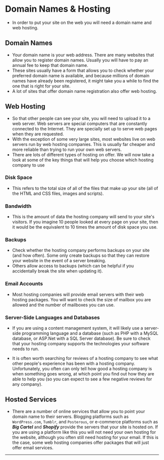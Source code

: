 # Domain Names & Hosting

- In order to put your site on the web you will need a domain name and web hosting.
## Domain Names

- Your domain name is your web address. There are many websites that allow you to register domain names. Usually you will have to pay an annual fee to keep that domain name.
- These sites usually have a form that allows you to check whether your preferred domain name is available, and because millions of domain names have already been registered, it might take you a while to find the one that is right for your site.
- A lot of sites that offer domain name registration also offer web hosting.
## Web Hosting

- So that other people can see your site, you will need to upload it to a web server. Web servers are special computers that are constantly connected to the Internet. They are specially set up to serve web pages when they are requested. 
- With the exception of some very large sites, most websites live on web servers run by web hosting companies. This is usually far cheaper and more reliable than trying to run your own web servers. 
- There are lots of different types of hosting on offer. We will now take a look at some of the key things that will help you choose which hosting company to use
### Disk Space

- This refers to the total size of all of the files that make up your site (all of the HTML and CSS files, images and scripts).
### Bandwidth

- This is the amount of data the hosting company will send to your site's visitors. If you imagine 10 people looked at every page on your site, then it would be the equivalent to 10 times the amount of disk space you use. 
### Backups

- Check whether the hosting company performs backups on your site (and how often). Some only create backups so that they can restore your website in the event of a server breaking.
- Others allow access to backups (which can be helpful if you accidentally break the site when updating it).
### Email Accounts

- Most hosting companies will provide email servers with their web hosting packages. You will want to check the size of mailbox you are allowed and the number of mailboxes you can use.
### Server-Side Languages and Databases

- If you are using a content management system, it will likely use a server-side programming language and a database (such as PHP with a MySQL database, or ASP.Net with a SQL Server database). Be sure to check that your hosting company supports the technologies your software needs to run.

- It is often worth searching for reviews of a hosting company to see what other people's experience has been with a hosting company. Unfortunately, you often can only tell how good a hosting company is when something goes wrong, at which point you find out how they are able to help you (so you can expect to see a few negative reviews for any company).
## Hosted Services

- There are a number of online services that allow you to point your domain name to their servers. Blogging platforms such as `WordPress.com`, `Tumblr`, and `Posterous`, or e-commerce platforms such as ***Big Cartel*** and ***Shopify*** provide the servers that your site is hosted on. If you are using a platform like this you will not need your own hosting for the website, although you often still need hosting for your email. If this is the case, some web hosting companies offer packages that will just offer email services.

---
